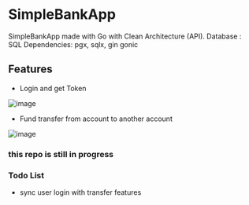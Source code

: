 # SimpleBankApp
SimpleBankApp made with Go with Clean Architecture (API). 
Database : SQL
Dependencies: pgx, sqlx, gin gonic

## Features 

- Login and get Token

![image](https://user-images.githubusercontent.com/63460549/163395388-5e47666c-4f66-4687-b2bc-abf704e9588c.png)


- Fund transfer from account to another account

![image](https://user-images.githubusercontent.com/63460549/163395932-88a12168-bfce-4099-bd45-133adb2f1eb1.png)

### this repo is still in progress

### Todo List

- sync user login with transfer features
